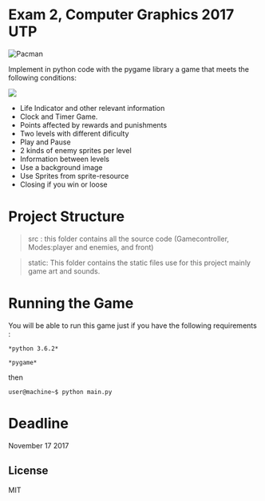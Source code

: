 # Exam 2, Computer Graphics 2017 UTP
![Pacman](https://i.imgur.com/kijwxH0.gif)

Implement in python code with the pygame library a game that meets the following conditions:

![](static/web-lisnovski-cherry.gif)

* Life Indicator and other relevant information 
* Clock and Timer Game. 
* Points affected by rewards and punishments
* Two levels with different dificulty 
* Play and Pause
* 2 kinds of enemy sprites per level
* Information between levels
* Use a background image
* Use Sprites from sprite-resource
* Closing if you win or loose

# Project Structure

> src : this folder contains all the source code (Gamecontroller, Modes:player and enemies, and front)

> static: This folder contains the static files use for this project mainly game art and sounds.

# Running the Game
You will be able to run this game just if you have the following requirements :

    *python 3.6.2*

    *pygame*

then

`user@machine~$ python main.py`


# Deadline 
November 17 2017

License
----
MIT